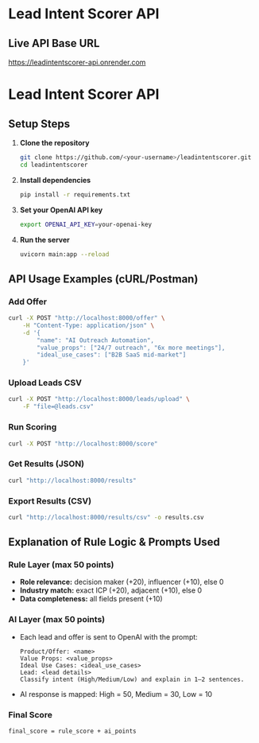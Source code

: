 # Lead Intent Scorer API

## Live API Base URL

https://leadintentscorer-api.onrender.com
# Lead Intent Scorer API

## Setup Steps

1. **Clone the repository**
	 ```bash
	 git clone https://github.com/<your-username>/leadintentscorer.git
	 cd leadintentscorer
	 ```

2. **Install dependencies**
	 ```bash
	 pip install -r requirements.txt
	 ```

3. **Set your OpenAI API key**
	 ```bash
	 export OPENAI_API_KEY=your-openai-key
	 ```

4. **Run the server**
	 ```bash
	 uvicorn main:app --reload
	 ```

## API Usage Examples (cURL/Postman)

### Add Offer
```bash
curl -X POST "http://localhost:8000/offer" \
	-H "Content-Type: application/json" \
	-d '{
		"name": "AI Outreach Automation",
		"value_props": ["24/7 outreach", "6x more meetings"],
		"ideal_use_cases": ["B2B SaaS mid-market"]
	}'
```

### Upload Leads CSV
```bash
curl -X POST "http://localhost:8000/leads/upload" \
	-F "file=@leads.csv"
```

### Run Scoring
```bash
curl -X POST "http://localhost:8000/score"
```

### Get Results (JSON)
```bash
curl "http://localhost:8000/results"
```

### Export Results (CSV)
```bash
curl "http://localhost:8000/results/csv" -o results.csv
```

## Explanation of Rule Logic & Prompts Used

### Rule Layer (max 50 points)
- **Role relevance:** decision maker (+20), influencer (+10), else 0
- **Industry match:** exact ICP (+20), adjacent (+10), else 0
- **Data completeness:** all fields present (+10)

### AI Layer (max 50 points)
- Each lead and offer is sent to OpenAI with the prompt:
	```
	Product/Offer: <name>
	Value Props: <value_props>
	Ideal Use Cases: <ideal_use_cases>
	Lead: <lead details>
	Classify intent (High/Medium/Low) and explain in 1–2 sentences.
	```
- AI response is mapped: High = 50, Medium = 30, Low = 10

### Final Score
`final_score = rule_score + ai_points`